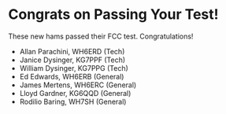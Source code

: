 # Congrats on Passing Your Test!

  These new hams passed their FCC test.  Congratulations!

* Allan Parachini, WH6ERD (Tech)
* Janice Dysinger, KG7PPF (Tech)
* William Dysinger, KG7PPG (Tech)
* Ed Edwards, WH6ERB (General)
* James Mertens, WH6ERC (General)
* Lloyd Gardner, KG6QQD (General)
* Rodilio Baring, WH7SH (General)
